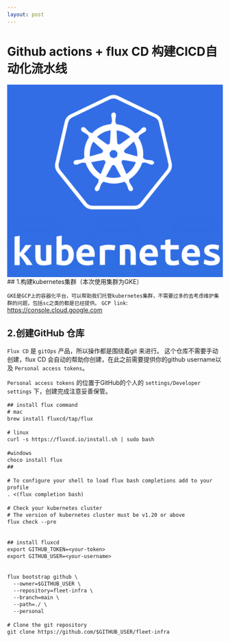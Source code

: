 ```yaml
---
layout: post
---
```


# Github actions + flux CD 构建CICD自动化流水线
<img src="./images/k8s.png" align='center' />
## 1.构建kubernetes集群（本次使用集群为GKE）

`GKE是GCP上的容器化平台，可以帮助我们托管kubernetes集群，不需要过多的去考虑维护集群的问题，包括sc之类的都是已经提供。`
`GCP link`: https://console.cloud.google.com

## 2.创建GitHub 仓库

`Flux CD` 是 `gitOps` 产品，所以操作都是围绕着git 来进行。
这个仓库不需要手动创建，flux CD 会自动的帮助你创建，在此之前需要提供你的github username以及 `Personal access tokens`。

`Personal access tokens` 的位置于GitHub的个人的 `settings/Developer settings` 下，创建完成注意妥善保管。

```shell
## install flux command
# mac
brew install fluxcd/tap/flux

# linux
curl -s https://fluxcd.io/install.sh | sudo bash

#windows
choco install flux
##

# To configure your shell to load flux bash completions add to your profile
. <(flux completion bash)

# Check your kubernetes cluster
# The version of kubernetes cluster must be v1.20 or above
flux check --pre


## install fluxcd
export GITHUB_TOKEN=<your-token>
export GITHUB_USER=<your-username>


flux bootstrap github \
  --owner=$GITHUB_USER \
  --repository=fleet-infra \
  --branch=main \
  --path=./ \
  --personal

# Clone the git repository
git clone https://github.com/$GITHUB_USER/fleet-infra
```
